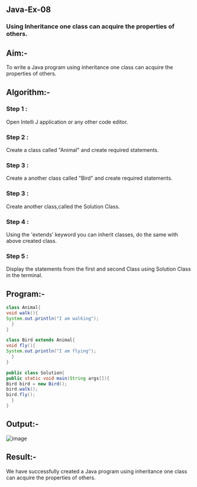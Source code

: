 ## Java-Ex-08
### Using Inheritance one class can acquire the properties of others.
## Aim:-
To write a Java program using inheritance one class can acquire the properties of others.

## Algorithm:-
### Step 1 : 
Open Intelli J application or any other code editor.

### Step 2 : 
Create a class called "Animal" and create required statements.

### Step 3 : 
Create a another class called "Bird" and create required statements.

### Step 3 : 
Create another class,called the Solution Class.

### Step 4 : 
Using the 'extends' keyword you can inherit classes, do the same with above created class.

### Step 5 : 
Display the statements from the first and second Class using Solution Class in the terminal.

## Program:-
```java
class Animal{
void walk(){
System.out.println("I am walking");
  }
}

class Bird extends Animal{
void fly(){
System.out.println("I am flying");
  }
}

public class Solution{
public static void main(String args[]){
Bird bird = new Bird();
bird.walk();
bird.fly();
  }
}
```
## Output:-
![image](https://github.com/Kirupanandhan/Using-Inheritance-one-class-can-acquire-the-properties-of-others./assets/94386222/76dd46e7-9b7f-4fb1-95c9-cecf255efdfc)

## Result:-
We have successfully created a Java program using inheritance one class can acquire the properties of others.
